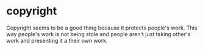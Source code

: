 # copyright
<p> Copyright seems to be a good thing because it protects people's work. This way people's work is not being stole and people aren't just taking other's work and presenting it a their own work.</p>
